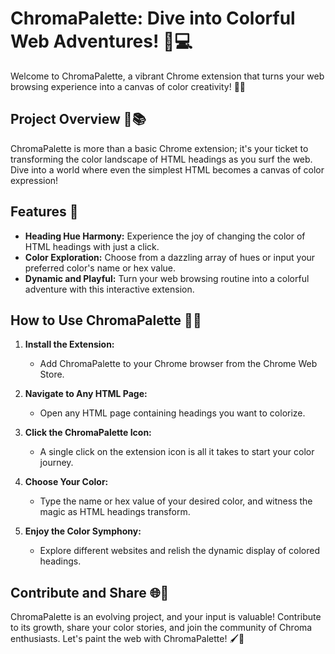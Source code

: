 # ChromaPalette: Dive into Colorful Web Adventures! 🌈💻

Welcome to ChromaPalette, a vibrant Chrome extension that turns your web browsing experience into a canvas of color creativity! 🚀✨

## Project Overview 🎨📚

ChromaPalette is more than a basic Chrome extension; it's your ticket to transforming the color landscape of HTML headings as you surf the web. Dive into a world where even the simplest HTML becomes a canvas of color expression!

## Features 🌟

- **Heading Hue Harmony:** Experience the joy of changing the color of HTML headings with just a click.
- **Color Exploration:** Choose from a dazzling array of hues or input your preferred color's name or hex value.
- **Dynamic and Playful:** Turn your web browsing routine into a colorful adventure with this interactive extension.

## How to Use ChromaPalette 🚀🎨

1. **Install the Extension:**
   - Add ChromaPalette to your Chrome browser from the Chrome Web Store.

2. **Navigate to Any HTML Page:**
   - Open any HTML page containing headings you want to colorize.

3. **Click the ChromaPalette Icon:**
   - A single click on the extension icon is all it takes to start your color journey.

4. **Choose Your Color:**
   - Type the name or hex value of your desired color, and witness the magic as HTML headings transform.

5. **Enjoy the Color Symphony:**
   - Explore different websites and relish the dynamic display of colored headings.

## Contribute and Share 🌐🤝

ChromaPalette is an evolving project, and your input is valuable! Contribute to its growth, share your color stories, and join the community of Chroma enthusiasts. Let's paint the web with ChromaPalette! 🖌️🌟

